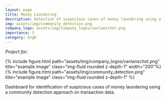 ```yaml
---
layout: page
title: Money Laundering
description: Detection of suspicious cases of money laundering using a community-oriented approach.
img: assets/img/community_detection.png
company_logo: assets/img/company_logos/vanlanschot.png
importance: 3
category: EngD
---
```


<div class="row justify-content-sm-center">
    <div class="col-sm mt-2 mt-md-0">
        <p><i>Project for:</i></p>
        {% include figure.html path="assets/img/company_logos/vanlanschot.png" title="example image" class="img-fluid rounded z-depth-1" width="200"%}
    </div>
    <div class="col-sm mt-10 mt-md-2">
        {% include figure.html path="assets/img/community_detection.png" title="example image" class="img-fluid rounded z-depth-1" %}
    </div>
</div>

Dashboard for identification of suspicious cases of money laundering using a community detection approach on transaction data.
